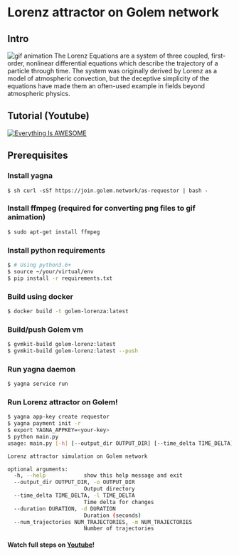 # Lorenz attractor on Golem network
## Intro
![gif animation](./output.gif?raw=true)
The Lorenz Equations are a system of three coupled, first-order, nonlinear differential equations which describe the trajectory of a particle through time. The system was originally derived by Lorenz as a model of atmospheric convection, but the deceptive simplicity of the equations have made them an often-used example in fields beyond atmospheric physics.
## Tutorial (Youtube)
[![Everything Is AWESOME](https://youtu.be/SPCUOPL6gqs/0.jpg)](https://youtu.be/SPCUOPL6gqs "Everything Is AWESOME")
## Prerequisites
### Install yagna
```$ sh curl -sSf https://join.golem.network/as-requestor | bash -```
### Install ffmpeg (required for converting png files to gif animation)
```bash
$ sudo apt-get install ffmpeg
```
### Install python requirements
```sh
$ # Using python3.6+
$ source ~/your/virtual/env
$ pip install -r requirements.txt
```
### Build using docker
```sh
$ docker build -t golem-lorenza:latest
```
### Build/push Golem vm
```sh
$ gvmkit-build golem-lorenz:latest
$ gvmkit-build golem-lorenz:latest --push
```
### Run yagna daemon
```sh
$ yagna service run
```
### Run Lorenz attractor on Golem!
```sh
$ yagna app-key create requestor
$ yagna payment init -r
$ export YAGNA_APPKEY=<your-key>
$ python main.py
usage: main.py [-h] [--output_dir OUTPUT_DIR] [--time_delta TIME_DELTA] [--duration DURATION] [--num_trajectories NUM_TRAJECTORIES]

Lorenz attractor simulation on Golem network

optional arguments:
  -h, --help            show this help message and exit
  --output_dir OUTPUT_DIR, -o OUTPUT_DIR
                        Output directory
  --time_delta TIME_DELTA, -l TIME_DELTA
                        Time delta for changes
  --duration DURATION, -d DURATION
                        Duration (seconds)
  --num_trajectories NUM_TRAJECTORIES, -m NUM_TRAJECTORIES
                        Number of trajectories

```
#### Watch full steps on [Youtube](https://youtu.be/SPCUOPL6gqs)!
